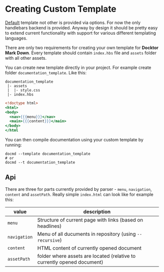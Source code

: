 # Creating Custom Template

[Default](template/default) template not other is provided via options. For now the only handlebars backend is provided.
Anyway by design it should be pretty easy to extend current functionality with support for various different templating languages.

There are only two requirements for creating your own template for **Docktor Mark Down**. Every template should contain `index.hbs` file
and `assets` folder with all other assets.

You can create new template directly in your project. For example create folder `documentation_template`. Like this:

```shell
documentation_template
 |- assets
 |  |- style.css
 |- index.hbs
```

```handlebars
<!doctype html>
<html>
<body>
  <nav>{{{menu}}}</nav>
  <main>{{{content}}}</main>
</body>
</html
```

You can then compile documentation using your custom template by running:

```shell
docmd --template documentation_template
# or
docmd --t documentation_template
```

## Api

There are three for parts currently provided by parser - `menu`, `navigation`, `content` and `assetPath`.
Really simple `index.html` can look like for example this:

| value | description |
|-------|-------------|
| `menu` | Structure of current page with links (based on headlines) |
| `navigation` | Menu of all ducuments in repository (using `--recursive`) |
| `content` | HTML content of currently opened document |
| `assetPath` | folder where assets are located (relative to currently opened document) |

